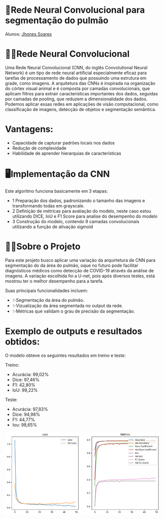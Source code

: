 # 🔎Rede Neural Convolucional para segmentação do pulmão

Alunos: [Jhones Soares](https://github.com/Jhones257)

# 👩‍💻Rede Neural Convolucional
 Uma Rede Neural Convolucional (CNN, do inglês Convolutional Neural Network) é um tipo de rede neural artificial especialmente eficaz para tarefas de processamento de dados que possuindo uma estrutura em grade, como imagens. A arquitetura das CNNs é inspirada na organização do córtex visual animal e é composta por camadas convolucionais, que aplicam filtros para extrair características importantes dos dados, seguidas por camadas de pooling, que reduzem a dimensionalidade dos dados. Podemos aplicar essas redes em aplicações de visão computacional, como classificação de imagens, detecção de objetos e segmentação semântica.

# Vantagens:
 - Capacidade de capturar padrões locais nos dados
 - Redução de complexidade
 - Habilidade de aprender hierarquias de características

# 🖥Implementação da CNN

Este algoritmo funciona basicamente em 3 etapas:
  - 1 Preparação dos dados, padronizando o tamanho das imagens e transformando todas em grayscale.
  - 2 Definição de métricas para avaliação do modelo, neste caso estou utilizando DICE, IoU e F1 Score para analise do desempenho do modelo
  - 3 Construção do modelo, contendo 9 camadas convolucionais utilizando a função de ativação sigmoid

# 👩‍💻Sobre o Projeto
Para este projeto busco aplicar uma variação da arquirtetura de CNN para segmentação do da área do pulmão, oque no futuro pode facilitar diagnósticos médicos como detecção de COVID-19 através da análise de imagens. A variação escolhida foi a U-net, pois após diversos testes, está mostrou ter o melhor desempenho para a tarefa.

Suas principais funcionalidades incluem:
  - ✨Segmentação da área do pulmão. 
  - ✨Vizualização da área segmentada no output da rede.
  - ✨Métricas que validam o grau de precisão da segmentação.

# Exemplo de outputs e resultados obtidos:

O modelo obteve os seguintes resultados em treino e teste:

Treino:
  - Acurácia: 99,02%
  - Dice: 97,46%
  - F1: 42,80%
  - IoU: 99,22%

Teste:
  - Acurácia: 97,83%
  - Dice: 94,98%
  - F1: 44,77%
  - Iou: 98,65%

![output da rede neural](https://github.com/Jhones257/CNNPULMAO/blob/main/graficos_rede.png)


